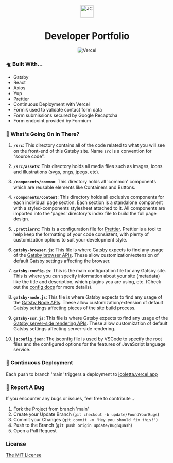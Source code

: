 <p align="center">
  <img alt="JC" src="src/assets/icons/favicon.ico" width="40" />
</p>

<h1 align="center">
  Developer Portfolio
</h1>

<div align="center">

 ![Vercel](https://img.shields.io/static/v1?label=Deployed%20with&message=Vercel&color=lightyellow)

</div>

### 🛸 Built With...

- Gatsby
- React
- Axios
- Yup
- Prettier
- Continuous Deployment with <a href="https://vercel.com/" rel="noopener noreferral" style="text-decoration: none;">Vercel</a>
- Formik used to validate contact form data
- Form submissions secured by Google Recaptcha
- Form endpoint provided by <a href="https://formium.io" rel="noopener noreferral" style="text-decoration: none;">Formium</a>

### &#x1F9D0; What's Going On In There?

1.  **`/src`**: This directory contains all of the code related to what you will see on the front-end of this Gatsby site. Name `src` is a convention for “source code”.

2. **`/src/assets`**: This directory holds all media files such as images, icons and illustrations (svgs, pngs, jpegs, etc).

3. **`/components/common`**: This directory holds all 'common' components which are reusable elements like Containers and Buttons.

4. **`/components/content`**: This directory holds all exclusive components for each individual page section. Each section is a standalone component with a styled-components stylesheet attached to it. All components are imported into the 'pages' directory's index file to build the full page design.

5.  **`.prettierrc`**: This is a configuration file for [Prettier](https://prettier.io/). Prettier is a tool to help keep the formatting of your code consistent, with plenty of customization options to suit your development style.

6.  **`gatsby-browser.js`**: This file is where Gatsby expects to find any usage of the [Gatsby browser APIs](https://www.gatsbyjs.com/docs/reference/config-files/gatsby-browser/). These allow customization/extension of default Gatsby settings affecting the browser.

7.  **`gatsby-config.js`**: This is the main configuration file for any Gatsby site. This is where you can specify information about your site (metadata) like the title and description, which plugins you are using, etc. (Check out the [config docs](https://www.gatsbyjs.com/docs/reference/config-files/gatsby-config/) for more details).

8.  **`gatsby-node.js`**: This file is where Gatsby expects to find any usage of the [Gatsby Node APIs](https://www.gatsbyjs.com/docs/reference/config-files/gatsby-node/). These allow customization/extension of default Gatsby settings affecting pieces of the site build process.

9.  **`gatsby-ssr.js`**: This file is where Gatsby expects to find any usage of the [Gatsby server-side rendering APIs](https://www.gatsbyjs.com/docs/reference/config-files/gatsby-ssr/). These allow customization of default Gatsby settings affecting server-side rendering.

10. **`jsconfig.json`**: The jsconfig file is used by VSCode to specify the root files and the configured options for the features of JavaScript language service.


### 🚀 Continuous Deployment

Each push to branch 'main' triggers a deployment to [jcoletta.vercel.app](https://jcoletta.vercel.app)


### 🐛 Report A Bug

If you encounter any bugs or issues, feel free to contribute &smile;

1. Fork the Project from branch 'main'
2. Create your Update Branch (`git checkout -b update/FoundYourBugs`)
3. Commit your Changes (`git commit -m 'Hey you should fix this!'`)
4. Push to the Branch (`git push origin update/BugSquash`)
5. Open a Pull Request

### License

[The MIT License](https://www.mit.edu/~amini/LICENSE.md)
